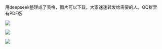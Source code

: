 用deepseek整理成了表格，图片可以下载，大家速速转发给需要的人。QQ群里有PDF版

![](https://picx.zhimg.com/v2-afd018aa75df0ab5cb111383b66887ab_720w.jpg?source=d16d100b)




![](https://pica.zhimg.com/v2-ff6b4e97c1102b356bf3920859d5bfef_720w.jpg?source=d16d100b)




![](https://picx.zhimg.com/v2-383f055d7012e4f9bcbe75f065b6e709_720w.jpg?source=d16d100b)
